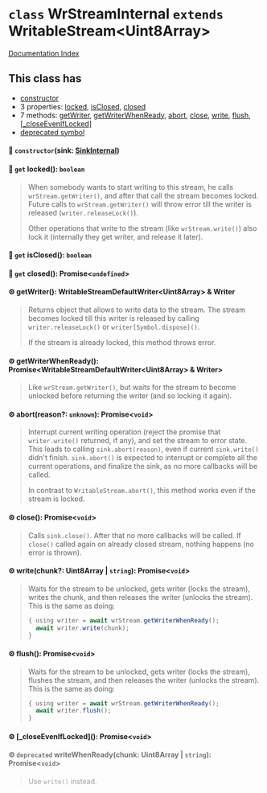 # `class` WrStreamInternal `extends` WritableStream\<Uint8Array>

[Documentation Index](../README.md)

## This class has

- [constructor](#-constructorsink-sinkinternal)
- 3 properties:
[locked](#-get-locked-boolean),
[isClosed](#-get-isclosed-boolean),
[closed](#-get-closed-promiseundefined)
- 7 methods:
[getWriter](#-getwriter-writablestreamdefaultwriteruint8array--writer),
[getWriterWhenReady](#-getwriterwhenready-promisewritablestreamdefaultwriteruint8array--writer),
[abort](#-abortreason-unknown-promisevoid),
[close](#-close-promisevoid),
[write](#-writechunk-uint8array--string-promisevoid),
[flush](#-flush-promisevoid),
[\[\_closeEvenIfLocked\]](#-closeeveniflocked-promisevoid)
- [deprecated symbol](#-deprecated-writewhenreadychunk-uint8array--string-promisevoid)


#### 🔧 `constructor`(sink: [SinkInternal](../private.type.SinkInternal/README.md))



#### 📄 `get` locked(): `boolean`

> When somebody wants to start writing to this stream, he calls `wrStream.getWriter()`, and after that call the stream becomes locked.
> Future calls to `wrStream.getWriter()` will throw error till the writer is released (`writer.releaseLock()`).
> 
> Other operations that write to the stream (like `wrStream.write()`) also lock it (internally they get writer, and release it later).



#### 📄 `get` isClosed(): `boolean`



#### 📄 `get` closed(): Promise\<`undefined`>



#### ⚙ getWriter(): WritableStreamDefaultWriter\<Uint8Array> \& Writer

> Returns object that allows to write data to the stream.
> The stream becomes locked till this writer is released by calling `writer.releaseLock()` or `writer[Symbol.dispose]()`.
> 
> If the stream is already locked, this method throws error.



#### ⚙ getWriterWhenReady(): Promise\<WritableStreamDefaultWriter\<Uint8Array> \& Writer>

> Like `wrStream.getWriter()`, but waits for the stream to become unlocked before returning the writer (and so locking it again).



#### ⚙ abort(reason?: `unknown`): Promise\<`void`>

> Interrupt current writing operation (reject the promise that `writer.write()` returned, if any),
> and set the stream to error state.
> This leads to calling `sink.abort(reason)`, even if current `sink.write()` didn't finish.
> `sink.abort()` is expected to interrupt or complete all the current operations,
> and finalize the sink, as no more callbacks will be called.
> 
> In contrast to `WritableStream.abort()`, this method works even if the stream is locked.



#### ⚙ close(): Promise\<`void`>

> Calls `sink.close()`. After that no more callbacks will be called.
> If `close()` called again on already closed stream, nothing happens (no error is thrown).



#### ⚙ write(chunk?: Uint8Array | `string`): Promise\<`void`>

> Waits for the stream to be unlocked, gets writer (locks the stream),
> writes the chunk, and then releases the writer (unlocks the stream).
> This is the same as doing:
> ```ts
> {	using writer = await wrStream.getWriterWhenReady();
> 	await writer.write(chunk);
> }
> ```



#### ⚙ flush(): Promise\<`void`>

> Waits for the stream to be unlocked, gets writer (locks the stream),
> flushes the stream, and then releases the writer (unlocks the stream).
> This is the same as doing:
> ```ts
> {	using writer = await wrStream.getWriterWhenReady();
> 	await writer.flush();
> }
> ```



#### ⚙ \[\_closeEvenIfLocked](): Promise\<`void`>



<div style="opacity:0.6">

#### ⚙ `deprecated` writeWhenReady(chunk: Uint8Array | `string`): Promise\<`void`>

> Use `write()` instead.



</div>

